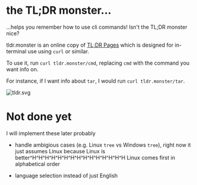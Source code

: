 # the TL;DR monster...

...helps you remember how to use cli commands! Isn't the TL;DR monster nice?

tldr.monster is an online copy of [TL;DR Pages](https://github.com/tldr-pages/tldr) which is
designed for in-terminal use using `curl` or similar.

To use it, run `curl tldr.monster/cmd`, replacing `cmd` with the command you want info on.

For instance, if I want info about `tar`, I would run `curl tldr.monster/tar`.

![tldr.svg](https://asciinema.org/a/K4hvYhawb7q04kGLCNtC6uiE3)

# Not done yet

I will implement these later probably

 - handle ambigious cases (e.g. Linux `tree` vs Windows `tree`), right now it just assumes Linux because Linux is better^H^H^H^H^H^H^H^H^H^H^H^H^H^H^H Linux comes first in alphabetical order

 - language selection instead of just English